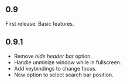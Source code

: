 ## 0.9
First release. Basic features.

## 0.9.1
- Remove *hide header bar* option.
- Handle unminize window while in fullscreen.
- Add keybindings to change focus.
- New option to select search bar position.

